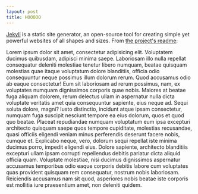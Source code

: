 ```yaml
---
layout: post
title: HOOOOO
---
```


[Jekyll](http://jekyllrb.com) is a static site generator, an open-source tool for creating simple yet powerful websites of all shapes and sizes. From [the project's readme](https://github.com/jekyll/jekyll/blob/master/README.markdown):


Lorem ipsum dolor sit amet, consectetur adipisicing elit. Voluptatem ducimus quibusdam, adipisci minima saepe. Laboriosam illo nulla repellat consequatur deleniti molestiae tenetur libero numquam, beatae quisquam molestias quae itaque voluptatum dolore blanditiis, officia odio consequuntur neque possimus illum dolorum rerum. Quod accusamus odio ab eaque consectetur! Eum sit laboriosam ad rerum possimus, nam, ex voluptates numquam dignissimos corporis quae nobis. Maiores at beatae fuga aliquam dolorem, rerum delectus ullam in aspernatur nulla dicta voluptate veritatis amet quia consequuntur sapiente, eius neque ad. Sequi soluta dolore, magni? Iusto distinctio, incidunt atque ipsam consectetur, numquam fuga suscipit nesciunt tempore ea eius dolorum, quos et quod quo beatae. Placeat repudiandae numquam voluptatum eum ipsa excepturi architecto quisquam saepe quos tempore cupiditate, molestias recusandae, quasi officiis eligendi veniam minus perferendis deserunt facere nobis, cumque et. Explicabo neque, vero, dolorum sequi repellat iste minima ducimus porro, impedit eligendi eius. Dolore sapiente, architecto blanditiis excepturi ullam ipsam corrupti repellendus debitis pariatur dicta aliquid officia quam. Voluptate molestiae, nisi ducimus dignissimos aspernatur accusamus temporibus odio eaque corporis debitis labore cum voluptates quas provident quisquam rem consequatur, nostrum nobis laboriosam. Reiciendis accusamus nam sit quod, asperiores nobis beatae iste corporis est mollitia iure praesentium amet, non deleniti quidem.
